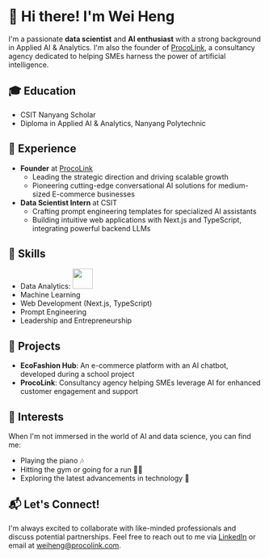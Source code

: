 # 👋 Hi there! I'm Wei Heng

I'm a passionate **data scientist** and **AI enthusiast** with a strong background in Applied AI & Analytics. I'm also the founder of [ProcoLink](https://www.procolink.com/), a consultancy agency dedicated to helping SMEs harness the power of artificial intelligence.

## 🎓 Education

- CSIT Nanyang Scholar
- Diploma in Applied AI & Analytics, Nanyang Polytechnic

## 💼 Experience

- **Founder** at [ProcoLink](https://www.procolink.com/)
  - Leading the strategic direction and driving scalable growth
  - Pioneering cutting-edge conversational AI solutions for medium-sized E-commerce businesses
- **Data Scientist Intern** at CSIT
  - Crafting prompt engineering templates for specialized AI assistants
  - Building intuitive web applications with Next.js and TypeScript, integrating powerful backend LLMs

## 🚀 Skills

- Data Analytics: <a href="https://www.microsoft.com/en-us/power-platform/products/power-bi"><img src="https://upload.wikimedia.org/wikipedia/commons/c/cf/New_Power_BI_Logo.svg" width="40" height="40"/></a>
- Machine Learning
- Web Development (Next.js, TypeScript)
- Prompt Engineering
- Leadership and Entrepreneurship

## 🌟 Projects

- **EcoFashion Hub**: An e-commerce platform with an AI chatbot, developed during a school project
- **ProcoLink**: Consultancy agency helping SMEs leverage AI for enhanced customer engagement and support

## 🎹 Interests

When I'm not immersed in the world of AI and data science, you can find me:

- Playing the piano 🎶
- Hitting the gym or going for a run 🏃‍♂️
- Exploring the latest advancements in technology 📱

## 📬 Let's Connect!

I'm always excited to collaborate with like-minded professionals and discuss potential partnerships. Feel free to reach out to me via [LinkedIn](https://www.linkedin.com/in/yourprofile/) or email at weiheng@procolink.com.
